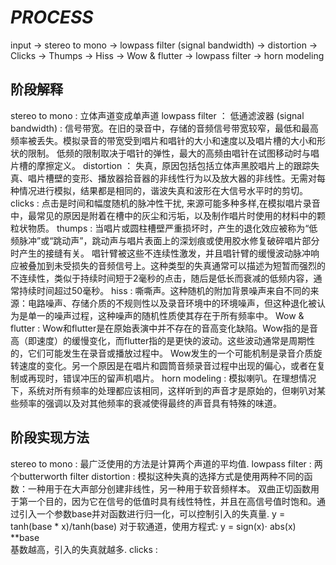 # _PROCESS_
input -> stereo to mono -> lowpass filter (signal bandwidth) -> distortion -> Clicks -> Thumps -> Hiss -> Wow & flutter -> lowpass filter -> horn modeling 

## 阶段解释
stereo to mono : 立体声道变成单声道
lowpass filter ： 低通滤波器
(signal bandwidth) : 信号带宽。在旧的录音中，存储的音频信号带宽较窄，最低和最高频率被丢失。模拟录音的带宽受到唱片和唱针的大小和速度以及唱片槽的大小和形状的限制。
                   低频的限制取决于唱针的弹性，最大的高频由唱针在试图移动时与唱片槽的摩擦定义。
distortion ： 失真，原因包括包括立体声黑胶唱片上的跟踪失真、唱片槽壁的变形、播放器拾音器的非线性行为以及放大器的非线性。无需对每种情况进行模拟，结果都是相同的，谐波失真和波形在大信号水平时的剪切。
clicks : 点击是时间和幅度随机的脉冲性干扰, 来源可能多种多样,在模拟唱片录音中，最常见的原因是附着在槽中的灰尘和污垢，以及制作唱片时使用的材料中的颗粒状物质。
thumps : 当唱片或圆柱槽壁严重损坏时，产生的退化效应被称为“低频脉冲”或“跳动声”，跳动声与唱片表面上的深划痕或使用胶水修复破碎唱片部分时产生的接缝有关。
         唱针臂被这些不连续性激发，并且唱针臂的缓慢波动脉冲响应被叠加到未受损失的音频信号上。这种类型的失真通常可以描述为短暂而强烈的不连续性，类似于持续时间短于2毫秒的点击，随后是低长而衰减的低频内容，通常持续时间超过50毫秒。
hiss : 嘶嘶声。这种随机的附加背景噪声来自不同的来源：电路噪声、存储介质的不规则性以及录音环境中的环境噪声，但这种退化被认为是单一的噪声过程，这种噪声的随机性质使其存在于所有频率中。
Wow & flutter : Wow和flutter是在原始表演中并不存在的音高变化缺陷。Wow指的是音高（即速度）的缓慢变化，而flutter指的是更快的波动。这些波动通常是周期性的，它们可能发生在录音或播放过程中。
                Wow发生的一个可能机制是录音介质旋转速度的变化。另一个原因是在唱片和圆筒音频录音过程中出现的偏心，或者在复制或再现时，错误冲压的留声机唱片。
horn modeling : 模拟喇叭。在理想情况下，系统对所有频率的处理都应该相同，这样听到的声音才是原始的，但喇叭对某些频率的强调以及对其他频率的衰减使得最终的声音具有特殊的味道。

## 阶段实现方法
stereo to mono : 最广泛使用的方法是计算两个声道的平均值.
lowpass filter : 两个butterworth filter
distortion : 模拟这种失真的选择方式是使用两种不同的函数：一种用于在大声部分创建非线性，另一种用于软音频样本。
             双曲正切函数用于第一个目的，因为它在信号的低值时具有线性特性，并且在高信号值时饱和。通过引入一个参数base并对函数进行归一化，可以控制引入的失真量.
             y = tanh(base * x)/tanh(base)
             对于软通道，使用方程式: 
             y = sign(x)⋅ abs(x) **base  
             基数越高，引入的失真就越多.
clicks : 
